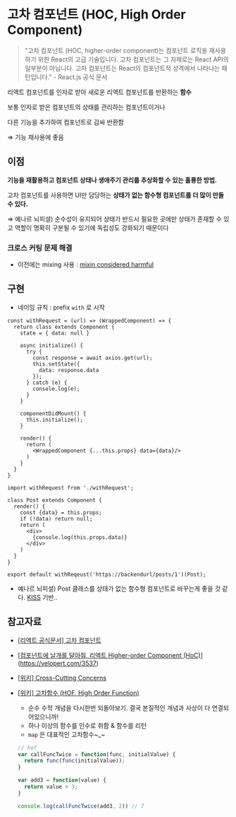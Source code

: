 # 고차 컴포넌트 (HOC, High Order Component)

> "고차 컴포넌트 (HOC, higher-order component)는 컴포넌트 로직을 재사용하기 위한 React의 고급 기술입니다. 고차 컴포넌트는 그 자체로는 React API의 일부분이 아닙니다. 고차 컴포넌트는 React의 컴포넌트적 성격에서 나타나는 패턴입니다." - React.js 공식 문서

리액트 컴포넌트를 인자로 받아 새로운 리액트 컴포넌트를 반환하는 **함수**

보통 인자로 받은 컴포넌트의 상태를 관리하는 컴포넌트이거나

다른 기능을 추가하여 컴포넌트로 감싸 반환함

⇒ 기능 재사용에 좋음



## 이점

**기능을 재활용하고 컴포넌트 상태나 생애주기 관리를 추상화할 수 있는 훌륭한 방법.**

고차 컴포넌트를 사용하면 UI만 담당하는 **상태가 없는 함수형 컴포넌트를 더 많이 만들 수 있다.**

⇒ 예나르 뇌피셜) 순수성이 유지되어 상태가 반드시 필요한 곳에만 상태가 존재할 수 있고 역할이 명확히 구분될 수 있기에 독립성도 강화되기 때문이다



### 크로스 커팅 문제 해결

* 이전에는 mixing 사용 : [mixin considered harmful](https://reactjs-kr.firebaseapp.com/blog/2016/07/13/mixins-considered-harmful.html)



## 구현

* 네이밍 규칙 : prefix  `with` 로 시작

```react
const withRequest = (url) => (WrappedComponent) => {
  return class extends Component {
    state = { data: null }
  
  	async initialize() {
      try {
        const response = await axios.get(url);
        this.setState({
          data: response.data
        });
      } catch (e) {
        console.log(e);
      }
    }
  
  	componentDidMount() {
      this.initialize();
    }
  
    render() {
      return (
        <WrappedComponent {...this.props} data={data}/>
      )
    }
  }
}
```

```react
import withRequest from './withRequest';

class Post extends Component {
  render() {
    const {data} = this.props;
    if (!data) return null;
    return (
      <div>
      	{console.log(this.props.data)}
      </div>
    )
  }
}

export default withReqeust('https://backendurl/posts/1')(Post);
```



* 예나르 뇌피셜) Post 클래스를 상태가 없는 함수형 컴포넌트로 바꾸는게 좋을 것 같다. [KISS](https://en.wikipedia.org/wiki/KISS_principle) 기반..

## 참고자료

* [[리액트 공식문서] 고차 컴포넌트](https://reactjs-kr.firebaseapp.com/docs/higher-order-components.html)

* [[컴포넌트에 날개를 달아줘, 리액트 Higher-order Component (HoC)](https://velopert.com/3537)](https://velopert.com/3537)

* [[위키] Cross-Cutting Concerns](https://ko.wikipedia.org/wiki/%ED%9A%A1%EB%8B%A8_%EA%B4%80%EC%8B%AC%EC%82%AC)

* [[위키] 고차함수 (HOF, High Order Function)](https://ko.wikipedia.org/wiki/%EA%B3%A0%EC%B0%A8_%ED%95%A8%EC%88%98)

  * 순수 수학 개념을 다시한번 되돌아보기. 결국 본질적인 개념과 사상이 다 연결되어있으니까!
  * 하나 이상의 함수를 인수로 취함 & 함수를 리턴
  * `map` 은 대표적인 고차함수~_~

  ```javascript
  // hof
  var callFuncTwice = function(func, initialValue) {
    return func(func(initialValue));
  }
  
  var add3 = function(value) {
    return value + 3;
  }
  
  console.log(callFuncTwice(add3, 2)) // 7
  ```

  
